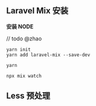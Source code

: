 ## Laravel Mix 安装


**安装 NODE**

// todo @zhao
```
yarn init
yarn add laravel-mix --save-dev
```

```
yarn

npx mix watch
```


## Less 预处理